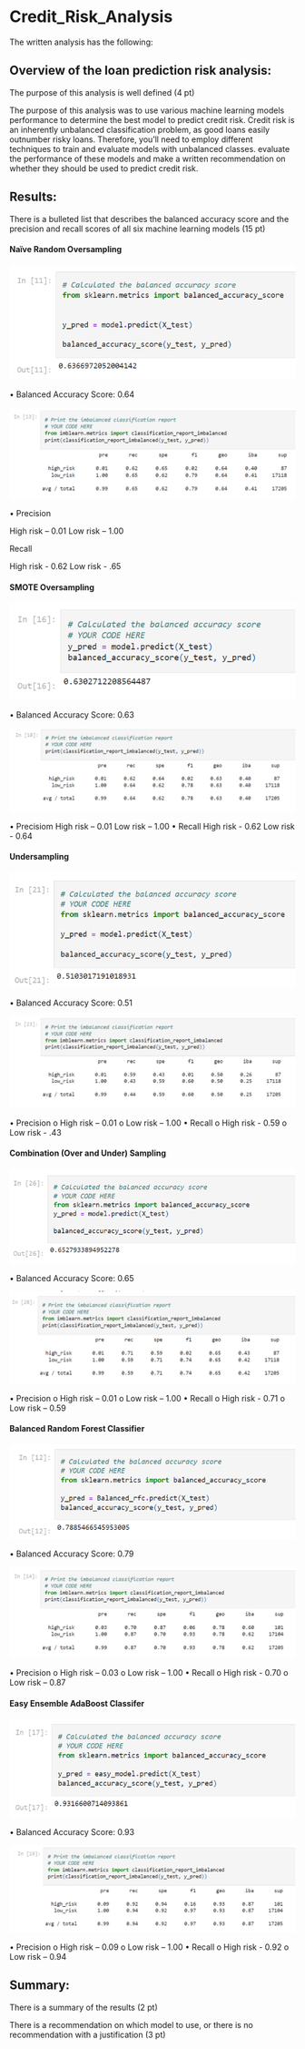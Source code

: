 # Credit_Risk_Analysis

The written analysis has the following:

## Overview of the loan prediction risk analysis:
  The purpose of this analysis is well defined (4 pt)

The purpose of this analysis was to use various machine learning models performance to determine the best model to predict credit risk. Credit risk is an inherently unbalanced classification problem, as good loans easily outnumber risky loans. Therefore, you’ll need to employ different techniques to train and evaluate models with unbalanced classes.
evaluate the performance of these models and make a written recommendation on whether they should be used to predict credit risk.

## Results:
There is a bulleted list that describes the balanced accuracy score and the precision and recall scores of all six machine learning models (15 pt)
#### Naïve Random Oversampling

![Alt Text](https://github.com/lauren1478/Credit_Risk_Analysis/blob/main/PNGs/NRS1.PNG)

  •	Balanced Accuracy Score: 0.64

![Alt Text](https://github.com/lauren1478/Credit_Risk_Analysis/blob/main/PNGs/NRS2.PNG)

  •	Precision
  
  High risk – 0.01
  Low risk – 1.00
  
  Recall
  
  High risk - 0.62
  Low risk - .65

#### SMOTE Oversampling

![Alt Text](https://github.com/lauren1478/Credit_Risk_Analysis/blob/main/PNGs/SMOTE1.PNG) 
  
  •	Balanced Accuracy Score: 0.63

![Alt Text](https://github.com/lauren1478/Credit_Risk_Analysis/blob/main/PNGs/SMOTE2.PNG) 

  •	Precisiom
      High risk – 0.01
      Low risk – 1.00
  •	Recall
      High risk - 0.62
      Low risk - 0.64

#### Undersampling

![Alt Text](https://github.com/lauren1478/Credit_Risk_Analysis/blob/main/PNGs/Over1.PNG)  

  •	Balanced Accuracy Score: 0.51

![Alt Text](https://github.com/lauren1478/Credit_Risk_Analysis/blob/main/PNGs/over2.PNG) 

  •	Precision
    o	High risk – 0.01
    o	Low risk – 1.00
  •	Recall
    o	High risk - 0.59
    o	Low risk - .43

#### Combination (Over and Under) Sampling

![Alt Text](https://github.com/lauren1478/Credit_Risk_Analysis/blob/main/PNGs/overandunder1.PNG)

  •	Balanced Accuracy Score: 0.65

![Alt Text](https://github.com/lauren1478/Credit_Risk_Analysis/blob/main/PNGs/overandunder2.PNG) 

  •	Precision
    o	High risk – 0.01
    o Low risk – 1.00
  •	Recall
    o	High risk - 0.71
    o	Low risk – 0.59

#### Balanced Random Forest Classifier

![Alt Text](https://github.com/lauren1478/Credit_Risk_Analysis/blob/main/PNGs/RFM1.PNG)
  
  •	Balanced Accuracy Score: 0.79

![Alt Text](https://github.com/lauren1478/Credit_Risk_Analysis/blob/main/PNGs/RFM2.PNG) 

  •	Precision
    o	High risk – 0.03
    o	Low risk – 1.00
  •	Recall
    o	High risk - 0.70
    o Low risk – 0.87

#### Easy Ensemble AdaBoost Classifer

![Alt Text](https://github.com/lauren1478/Credit_Risk_Analysis/blob/main/PNGs/Easy1.PNG)

  •	Balanced Accuracy Score: 0.93

![Alt Text](https://github.com/lauren1478/Credit_Risk_Analysis/blob/main/PNGs/Easy2.PNG) 

  •	Precision
    o	High risk – 0.09
    o	Low risk – 1.00
  •	Recall
    o	High risk - 0.92
    o	Low risk – 0.94

## Summary:
There is a summary of the results (2 pt)

There is a recommendation on which model to use, or there is no recommendation with a justification (3 pt)
